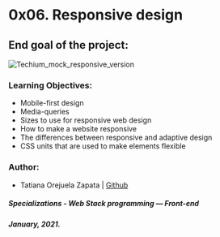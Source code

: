 # 0x06. Responsive design

## End goal of the project:
![Techium_mock_responsive_version](https://github.com/tatsOre/holbertonschool-web_front_end/blob/master/0x06-responsive_design/images/mockup.png)

### Learning Objectives:
* Mobile-first design
* Media-queries
* Sizes to use for responsive web design
* How to make a website responsive
* The differences between responsive and adaptive design
* CSS units that are used to make elements flexible

### Author:
* Tatiana Orejuela Zapata | [Github](https://github.com/tatsOre)

##### Specializations - Web Stack programming ― Front-end
##### January, 2021. 
